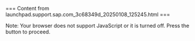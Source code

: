 === Content from launchpad.support.sap.com_3c68349d_20250108_125245.html ===


Note: Your browser does not support JavaScript or it is turned off. Press the button to proceed.


